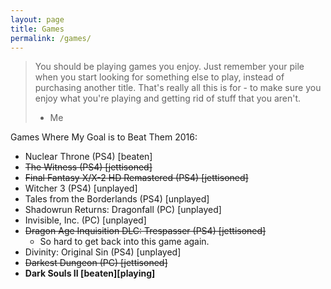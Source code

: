 ```yaml
---
layout: page
title: Games
permalink: /games/
---
```


> You should be playing games you enjoy. Just remember your pile when you start
> looking for something else to play, instead of purchasing another title. That's
> really all this is for - to make sure you enjoy what you're playing and getting
> rid of stuff that you aren't.
> - Me

Games Where My Goal is to Beat Them 2016:

- Nuclear Throne (PS4) [beaten]
- ~~The Witness (PS4) [jettisoned]~~
- ~~Final Fantasy X/X-2 HD Remastered (PS4) [jettisoned]~~
- Witcher 3 (PS4) [unplayed]
- Tales from the Borderlands (PS4) [unplayed]
- Shadowrun Returns: Dragonfall (PC) [unplayed]
- Invisible, Inc. (PC) [unplayed]
- ~~Dragon Age Inquisition DLC: Trespasser (PS4) [jettisoned]~~
  - So hard to get back into this game again.
- Divinity: Original Sin (PS4) [unplayed]
- ~~Darkest Dungeon (PC) [jettisoned]~~
- **Dark Souls II [beaten][playing]**
